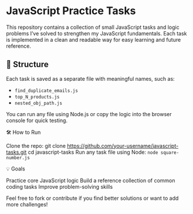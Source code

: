 # JavaScript Practice Tasks

This repository contains a collection of small JavaScript tasks and logic problems I’ve solved to strengthen my JavaScript fundamentals. Each task is implemented in a clean and readable way for easy learning and future reference.

## 📁 Structure

Each task is saved as a separate file with meaningful names, such as:

- `find_duplicate_emails.js`
- `top_N_products.js`
- `nested_obj_path.js`

You can run any file using Node.js or copy the logic into the browser console for quick testing.


🛠️ How to Run

Clone the repo:
git clone https://github.com/your-username/javascript-tasks.git
cd javascript-tasks
Run any task file using Node:
`node square-number.js`

💡 Goals

Practice core JavaScript logic
Build a reference collection of common coding tasks
Improve problem-solving skills

Feel free to fork or contribute if you find better solutions or want to add more challenges!

